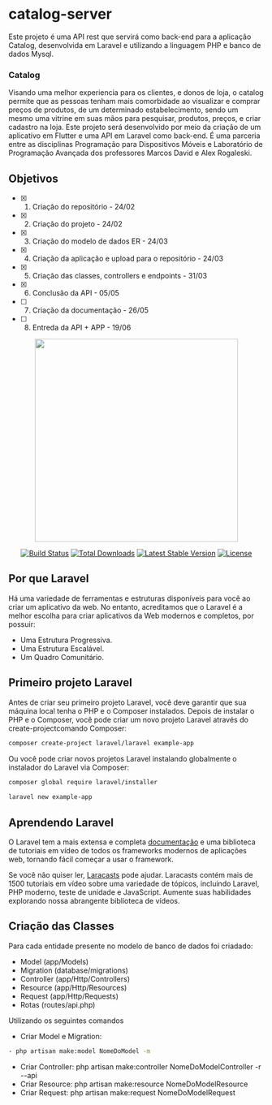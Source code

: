 # catalog-server 
Este projeto é uma API rest que servirá como back-end para a aplicação Catalog, desenvolvida em Laravel e utilizando a linguagem PHP e banco de dados Mysql.

### Catalog

Visando uma melhor experiencia para os clientes, e donos de loja, o catalog permite que as pessoas tenham mais comorbidade ao visualizar e comprar preços de produtos, de um determinado estabelecimento, sendo um mesmo uma vitrine em suas mãos para pesquisar, produtos, preços, e criar cadastro na loja. Este projeto será desenvolvido por meio da criação de um aplicativo em Flutter e uma API em Laravel como back-end. É uma parceria entre as disciplinas Programação para Dispositivos Móveis e Laboratório de Programação Avançada dos professores Marcos David e Alex Rogaleski.

## Objetivos
- [x] 1. Criação do repositório - 24/02
- [x] 2. Criação do projeto - 24/02
- [x] 3. Criação do modelo de dados ER - 24/03
- [x] 4. Criação da aplicação e upload para o repositório - 24/03
- [x] 5. Criação das classes, controllers e endpoints - 31/03
- [x] 6. Conclusão da API - 05/05
- [ ] 7. Criação da documentação - 26/05
- [ ] 8. Entreda da API + APP - 19/06

<p align="center"><a href="https://laravel.com" target="_blank"><img src="https://raw.githubusercontent.com/laravel/art/master/logo-lockup/5%20SVG/2%20CMYK/1%20Full%20Color/laravel-logolockup-cmyk-red.svg" width="400"></a></p>

<p align="center">
<a href="https://travis-ci.org/laravel/framework"><img src="https://travis-ci.org/laravel/framework.svg" alt="Build Status"></a>
<a href="https://packagist.org/packages/laravel/framework"><img src="https://img.shields.io/packagist/dt/laravel/framework" alt="Total Downloads"></a>
<a href="https://packagist.org/packages/laravel/framework"><img src="https://img.shields.io/packagist/v/laravel/framework" alt="Latest Stable Version"></a>
<a href="https://packagist.org/packages/laravel/framework"><img src="https://img.shields.io/packagist/l/laravel/framework" alt="License"></a>
</p>  

## Por que Laravel  

Há uma variedade de ferramentas e estruturas disponíveis para você ao criar um aplicativo da web. No entanto, acreditamos que o Laravel é a melhor escolha para criar aplicativos da Web modernos e completos, por possuir:  

- Uma Estrutura Progressiva. 
- Uma Estrutura Escalável. 
- Um Quadro Comunitário.

## Primeiro projeto Laravel 

Antes de criar seu primeiro projeto Laravel, você deve garantir que sua máquina local tenha o PHP e o Composer instalados.
Depois de instalar o PHP e o Composer, você pode criar um novo projeto Laravel através do create-projectcomando Composer: 

```bash
composer create-project laravel/laravel example-app
```
Ou você pode criar novos projetos Laravel instalando globalmente o instalador do Laravel via Composer: 

```bash
composer global require laravel/installer
 
laravel new example-app
``` 
## Aprendendo Laravel

O Laravel tem a mais extensa e completa [documentação](https://laravel.com/docs) e uma biblioteca de tutoriais em vídeo de todos os frameworks modernos de aplicações web, tornando fácil começar a usar o framework.

Se você não quiser ler, [Laracasts](https://laracasts.com) pode ajudar. Laracasts contém mais de 1500 tutoriais em vídeo sobre uma variedade de tópicos, incluindo Laravel, PHP moderno, teste de unidade e JavaScript. Aumente suas habilidades explorando nossa abrangente biblioteca de vídeos. 

## Criação das Classes 

Para cada entidade presente no modelo de banco de dados foi criadado: 

- Model (app/Models)
- Migration (database/migrations)
- Controller (app/Http/Controllers)
- Resource (app/Http/Resources)
- Request (app/Http/Requests)
- Rotas (routes/api.php) 

Utilizando os seguintes comandos 

- Criar Model e Migration:  
 ```bash
- php artisan make:model NomeDoModel -m
```
- Criar Controller: php artisan make:controller NomeDoModelController -r --api
- Criar Resource: php artisan make:resource NomeDoModelResource
- Criar Request: php artisan make:request NomeDoModelRequest


